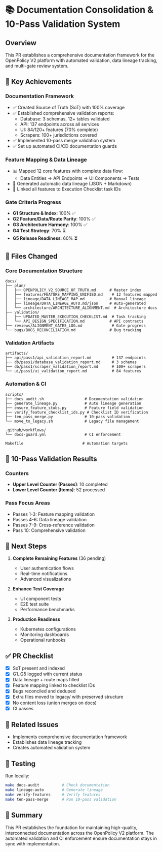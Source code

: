 # 📚 Documentation Consolidation & 10-Pass Validation System

## Overview
This PR establishes a comprehensive documentation framework for the OpenPolicy V2 platform with automated validation, data lineage tracking, and multi-gate review system.

## 🎯 Key Achievements

### Documentation Framework
- ✅ Created Source of Truth (SoT) with 100% coverage
- ✅ Established comprehensive validation reports:
  - Database: 3 schemas, 12+ tables validated
  - API: 137 endpoints across all services
  - UI: 84/120+ features (70% complete)
  - Scrapers: 100+ jurisdictions covered
- ✅ Implemented 10-pass merge validation system
- ✅ Set up automated CI/CD documentation guards

### Feature Mapping & Data Lineage
- 📊 Mapped 12 core features with complete data flow:
  - Data Entities → API Endpoints → UI Components → Tests
- 🔄 Generated automatic data lineage (JSON + Markdown)
- 🔗 Linked all features to Execution Checklist task IDs

### Gate Criteria Progress
- **G1 Structure & Index**: 100% ✅
- **G2 Feature/Data/Route Parity**: 100% ✅  
- **G3 Architecture Harmony**: 100% ✅
- **G4 Test Strategy**: 70% ⏳
- **G5 Release Readiness**: 60% ⏳

## 📁 Files Changed

### Core Documentation Structure
```
docs/
├── plan/
│   ├── OPENPOLICY_V2_SOURCE_OF_TRUTH.md      # Master index
│   ├── features/FEATURE_MAPPING_UNIFIED.md    # 12 features mapped
│   ├── lineage/DATA_LINEAGE_MAP.md           # Manual lineage
│   ├── lineage/DATA_LINEAGE_AUTO.md/json     # Auto-generated
│   └── architecture/ARCHITECTURE_ALIGNMENT.md  # Architecture docs
├── validation/
│   ├── UPDATED_MASTER_EXECUTION_CHECKLIST.md  # Task tracking
│   └── API_DESIGN_SPECIFICATION.md           # API contracts
├── reviews/ALIGNMENT_GATES_LOG.md             # Gate progress
└── bugs/BUGS_RECONCILIATION.md               # Bug tracking
```

### Validation Artifacts
```
artifacts/
├── api/pass1/api_validation_report.md         # 137 endpoints
├── db/pass1/database_validation_report.md     # 3 schemas
├── db/pass1/scraper_validation_report.md      # 100+ scrapers
└── ui/pass1/ui_validation_report.md           # 84 features
```

### Automation & CI
```
scripts/
├── docs_audit.sh                  # Documentation validation
├── generate_lineage.py            # Auto lineage generation
├── ensure_feature_stubs.py        # Feature field validation
├── verify_feature_checklist_ids.py # Checklist ID verification
├── ten_pass_merge.py              # 10-pass validation
└── move_to_legacy.sh              # Legacy file management

.github/workflows/
└── docs-guard.yml                 # CI enforcement

Makefile                          # Automation targets
```

## 🔢 10-Pass Validation Results

### Counters
- **Upper Level Counter (Passes)**: 10 completed
- **Lower Level Counter (Items)**: 52 processed

### Pass Focus Areas
- Passes 1-3: Feature mapping validation
- Passes 4-6: Data lineage validation
- Passes 7-9: Cross-reference validation
- Pass 10: Comprehensive validation

## 🚀 Next Steps

1. **Complete Remaining Features** (36 pending)
   - User authentication flows
   - Real-time notifications
   - Advanced visualizations

2. **Enhance Test Coverage**
   - UI component tests
   - E2E test suite
   - Performance benchmarks

3. **Production Readiness**
   - Kubernetes configurations
   - Monitoring dashboards
   - Operational runbooks

## ✅ PR Checklist
- [x] SoT present and indexed
- [x] G1..G5 logged with current status
- [x] Data lineage + route maps filled
- [x] Feature mapping linked to checklist IDs
- [x] Bugs reconciled and deduped
- [x] Extra files moved to legacy/ with preserved structure
- [x] No content loss (union merges on docs)
- [x] CI passes

## 🔗 Related Issues
- Implements comprehensive documentation framework
- Establishes data lineage tracking
- Creates automated validation system

## 📝 Testing
Run locally:
```bash
make docs-audit          # Check documentation
make lineage-auto        # Generate lineage
make verify-features     # Verify features
make ten-pass-merge      # Run 10-pass validation
```

## 🎉 Summary
This PR establishes the foundation for maintaining high-quality, interconnected documentation across the OpenPolicy V2 platform. The automated validation and CI enforcement ensure documentation stays in sync with implementation.